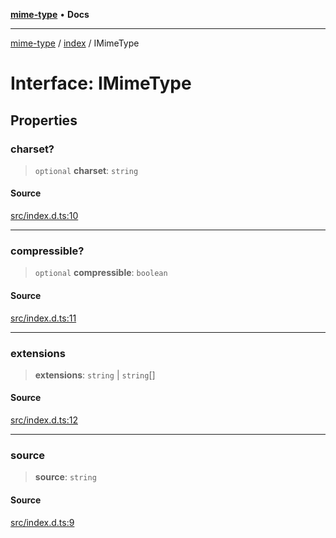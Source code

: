 [**mime-type**](../../README.md) • **Docs**

***

[mime-type](../../modules.md) / [index](../README.md) / IMimeType

# Interface: IMimeType

## Properties

### charset?

> `optional` **charset**: `string`

#### Source

[src/index.d.ts:10](https://github.com/snowyu/mime-type.js/blob/7faf7aa6db66357a5627f4d344a77bd868fe4a78/src/index.d.ts#L10)

***

### compressible?

> `optional` **compressible**: `boolean`

#### Source

[src/index.d.ts:11](https://github.com/snowyu/mime-type.js/blob/7faf7aa6db66357a5627f4d344a77bd868fe4a78/src/index.d.ts#L11)

***

### extensions

> **extensions**: `string` \| `string`[]

#### Source

[src/index.d.ts:12](https://github.com/snowyu/mime-type.js/blob/7faf7aa6db66357a5627f4d344a77bd868fe4a78/src/index.d.ts#L12)

***

### source

> **source**: `string`

#### Source

[src/index.d.ts:9](https://github.com/snowyu/mime-type.js/blob/7faf7aa6db66357a5627f4d344a77bd868fe4a78/src/index.d.ts#L9)
